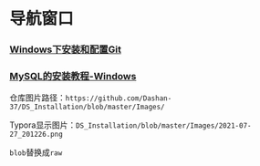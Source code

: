 # 导航窗口

### [Windows下安装和配置Git](https://github.com/Dashan-37/DS_Installation/blob/master/Markdown/Git_Markdown/Git.md)

### [MySQL的安装教程-Windows](https://github.com/Dashan-IZ/DS_Installation/blob/master/Markdown/MySQL/MySQL.md)



仓库图片路径：`https://github.com/Dashan-37/DS_Installation/blob/master/Images/`

Typora显示图片：`DS_Installation/blob/master/Images/2021-07-27_201226.png`

`blob`替换成`raw`
